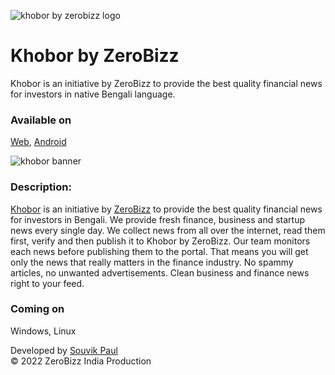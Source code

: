 ![khobor by zerobizz logo](https://raw.githubusercontent.com/zerobizz/khobor/main/assets/khobor_favicon_128.webp)
# Khobor by ZeroBizz
Khobor is an initiative by ZeroBizz to provide the best quality financial news for investors in native Bengali language.
### Available on
[Web](https://khobor.zerobizz.com/), [Android](https://zerobizz.github.io/khobor/download/android/)

![khobor banner](assets/khobor_landing-webcover.webp)
### Description:
[Khobor](https://khobor.zerobizz.com/) is an initiative by [ZeroBizz](https://www.zerobizz.com) to provide the best quality financial news for investors in Bengali. We provide fresh finance, business and startup news every single day. We collect news from all over the internet, read them first, verify and then publish it to Khobor by ZeroBizz. Our team monitors each news before publishing them to the portal. That means you will get only the news that really matters in the finance industry. No spammy articles, no unwanted advertisements. Clean business and finance news right to your feed.
### Coming on
Windows, Linux

Developed by [Souvik Paul](https://twitter.com/thesouvikpaul)\
© 2022 ZeroBizz India Production
